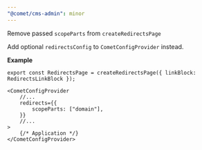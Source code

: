 ```yaml
---
"@comet/cms-admin": minor
---
```


Remove passed `scopeParts` from `createRedirectsPage`

Add optional `redirectsConfig` to `CometConfigProvider` instead.

**Example**

```tsx
export const RedirectsPage = createRedirectsPage({ linkBlock: RedirectsLinkBlock });
```

```tsx
<CometConfigProvider
    //...
    redirects={{
        scopeParts: ["domain"],
    }}
    //...
>
    {/* Application */}
</CometConfigProvider>
```
